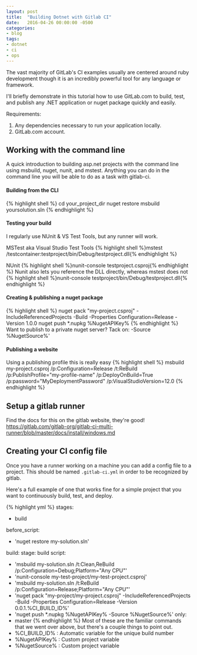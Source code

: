 ```yaml
---
layout: post
title:  "Building Dotnet with Gitlab CI"
date:   2016-04-26 00:00:00 -0500
categories:
- blog
tags:
- dotnet
- ci
- ops
---
```


The vast majority of GitLab's CI examples usually are centered around ruby development though it is an incredibly powerful tool for any language or framework.

I'll briefly demonstrate in this tutorial how to use GitLab.com to build, test, and publish any .NET application or nuget package quickly and easily.

Requirements:

1. Any dependencies necessary to run your application locally.
2. GitLab.com account.

## Working with the command line
A quick introduction to building asp.net projects with the command line using msbuild, nuget, nunit, and mstest. Anything you can do in the command line you will be able to do as a task with gitlab-ci.

#### Building from the CLI

{% highlight shell %}
cd your_project_dir
nuget restore
msbuild yoursolution.sln
{% endhighlight %}

#### Testing your build
I regularly use NUnit & VS Test Tools, but any runner will work.

MSTest aka Visual Studio Test Tools
{% highlight shell %}mstest /testcontainer:testproject/bin/Debug/testproject.dll{% endhighlight %}

NUnit
{% highlight shell %}nunit-console testproject.csproj{% endhighlight %}
Nunit also lets you reference the DLL directly, whereas mstest does not
{% highlight shell %}nunit-console testproject/bin/Debug/testproject.dll{% endhighlight %}

#### Creating & publishing a nuget package
{% highlight shell %}
nuget pack "my-project.csproj" -IncludeReferencedProjects -Build -Properties Configuration=Release -Version 1.0.0
nuget push \*.nupkg %NugetAPIKey%
{% endhighlight %}
Want to publish to a private nuget server? Tack on: -Source %NugetSource%'

#### Publishing a website
Using a publishing profile this is really easy
{% highlight shell %}
msbuild my-project.csproj /p:Configuration=Release /t:ReBuild /p:PublishProfile="my-profile-name" /p:DeployOnBuild=True /p:password="MyDeploymentPassword"  /p:VisualStudioVersion=12.0
{% endhighlight %}

## Setup a gitlab runner
Find the docs for this on the gitlab website, they're good!
https://gitlab.com/gitlab-org/gitlab-ci-multi-runner/blob/master/docs/install/windows.md

## Creating your CI config file
Once you have a runner working on a machine you can add a config file to a project. This should be named `.gitlab-ci.yml` in order to be recognized by gitlab.

Here's a full example of one that works fine for a simple project that you want to continuously build, test, and deploy.

{% highlight yml %}
stages:
  - build

before_script:
  - 'nuget restore my-solution.sln'

build:
 stage: build
 script:
  - 'msbuild my-solution.sln /t:Clean,ReBuild /p:Configuration=Debug;Platform="Any CPU"'
  - 'nunit-console my-test-project/my-test-project.csproj'
  - 'msbuild my-solution.sln /t:ReBuild /p:Configuration=Release;Platform="Any CPU"'
  - 'nuget pack "my-project/my-project.csproj" -IncludeReferencedProjects -Build -Properties Configuration=Release -Version 0.0.1.%CI_BUILD_ID%'
  - 'nuget push \*.nupkg %NugetAPIKey% -Source %NugetSource%'
 only:
   - master
{% endhighlight %}
Most of these are the familiar commands that we went over above, but there's a couple things to point out.
- %CI_BUILD_ID% : Automatic variable for the unique build number
- %NugetAPIKey% : Custom project variable
- %NugetSource% : Custom project variable

